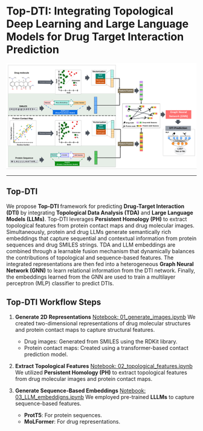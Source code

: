 # Top-DTI: Integrating Topological Deep Learning and Large Language Models for Drug Target Interaction Prediction

![Top-DTI Overview](images/pipeline.png)

---

## Top-DTI

We propose **Top-DTI** framework for predicting **Drug-Target Interaction (DTI)** by integrating  **Topological Data Analysis (TDA)** and **Large Language Models (LLMs)**. Top-DTI leverages **Persistent Homology (PH)** to extract topological features from protein contact maps and drug molecular images. Simultaneously, protein and drug LLMs generate semantically rich embeddings that capture sequential and contextual information from protein sequences and drug SMILES strings. TDA and LLM embeddings are combined through a learnable fusion mechanism that dynamically balances the contributions of topological and sequence-based features. The integrated representations are then fed into a heterogeneous **Graph Neural Network (GNN)** to learn relational information from the DTI network. Finally, the embeddings learned from the GNN are used to train a multilayer perceptron (MLP) classifier to predict DTIs.


## Top-DTI Workflow Steps

1. **Generate 2D Representations**  [Notebook: 01_generate_images.ipynb](Notebooks/01_generate_images.ipynb)
   We created two-dimensional representations of drug molecular structures and protein contact maps to capture structural features.  
   - Drug images: Generated from SMILES using the RDKit library.  
   - Protein contact maps: Created using a transformer-based contact prediction model.  
   

2. **Extract Topological Features**  [Notebook: 02_topological_features.ipynb](Notebooks/02_topological_features.ipynb)
   We utilized **Persistent Homology (PH)** to extract topological features from drug molecular images and protein contact maps. 
   

3. **Generate Sequence-Based Embeddings**  [Notebook: 03_LLM_embeddigns.ipynb](Notebooks/03_LLM_embeddigns.ipynb)
   We employed pre-trained **LLLMs** to capture sequence-based features.  
   - **ProtT5**: For protein sequences.  
   - **MoLFormer**: For drug representations.  
   
